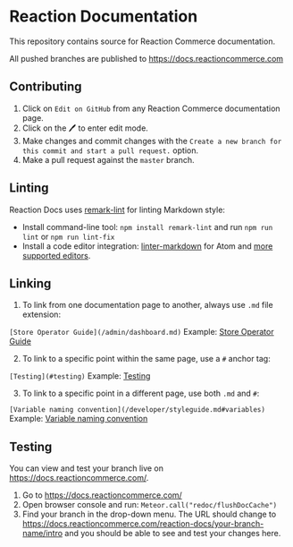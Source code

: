 # Reaction Documentation

This repository contains source for Reaction Commerce documentation.

All pushed branches are published to <https://docs.reactioncommerce.com>

## Contributing

1. Click on `Edit on GitHub` from any Reaction Commerce documentation page.
2.  Click on the :pen: to enter edit mode.
3.  Make changes and commit changes with the `Create a new branch for this commit and start a pull request.` option.
4.  Make a pull request against the `master` branch.

## Linting

Reaction Docs uses [remark-lint](https://github.com/wooorm/remark-lint) for linting Markdown style:

- Install command-line tool: `npm install remark-lint` and run `npm run lint` or `npm run lint-fix`
- Install a code editor integration: [linter-markdown](https://atom.io/packages/linter-markdown) for Atom and [more supported editors](https://github.com/wooorm/remark-lint#editor-integrations).

## Linking

1. To link from one documentation page to another, always use `.md` file extension:

`[Store Operator Guide](/admin/dashboard.md)`
Example: [Store Operator Guide](/admin/dashboard.md)

2.  To link to a specific point within the same page, use a `#` anchor tag:

`[Testing](#testing)`
Example: [Testing](#testing)

3.  To link to a specific point in a different page, use both `.md` and `#`:

`[Variable naming convention](/developer/styleguide.md#variables)`
Example: [Variable naming convention](/developer/styleguide.md#variables)

### 

## Testing

You can view and test your branch live on <https://docs.reactioncommerce.com/>.

1. Go to <https://docs.reactioncommerce.com/>
2.  Open browser console and run: `Meteor.call("redoc/flushDocCache")`
3.  Find your branch in the drop-down menu. The URL should change to <https://docs.reactioncommerce.com/reaction-docs/your-branch-name/intro> and you should be able to see and test your changes here.
